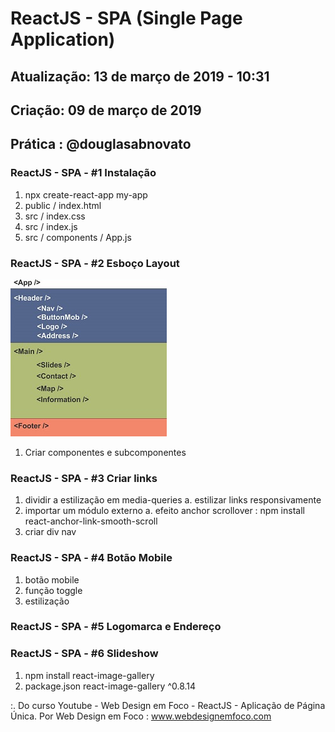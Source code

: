 # ReactJS - SPA (Single Page Application)

## Atualização: 13 de março de 2019 - 10:31
## Criação: 09 de março de 2019
## Prática : @douglasabnovato

### ReactJS - SPA - #1 Instalação
1. npx create-react-app my-app
2. public / index.html
3. src / index.css
4. src / index.js
5. src / components / App.js

### ReactJS - SPA - #2 Esboço Layout
![Layout App](/esboco-components.jpg)
1. Criar componentes e subcomponentes

### ReactJS - SPA - #3 Criar links
1. dividir a estilização em media-queries
a. estilizar links responsivamente 
2. importar um módulo externo
a. efeito anchor scrollover : npm install react-anchor-link-smooth-scroll 
3. criar div nav

### ReactJS - SPA - #4 Botão Mobile
1. botão mobile
2. função toggle
3. estilização

### ReactJS - SPA - #5 Logomarca e Endereço

### ReactJS - SPA - #6 Slideshow
1. npm install react-image-gallery 
2. package.json react-image-gallery ^0.8.14

:. Do curso Youtube - Web Design em Foco - ReactJS - Aplicação de Página Única.
Por Web Design em Foco : www.webdesignemfoco.com